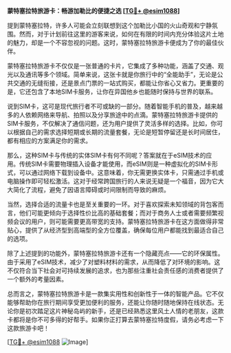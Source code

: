 **蒙特塞拉特旅游卡：畅游加勒比的便捷之选 [[TG💪+ @esim1088](https://t.me/s/esim1088)]**

提到蒙特塞拉特，许多人可能会立刻联想到这个加勒比小国的火山奇观和宁静氛围。然而，对于计划前往这里的游客来说，如何在有限的时间内充分体验这片土地的魅力，却是一个不容忽视的问题。这时，蒙特塞拉特旅游卡便成为了你的最佳伙伴。

蒙特塞拉特旅游卡不仅仅是一张普通的卡片，它集成了多种功能，涵盖了交通、观光以及通讯等多个领域。简单来说，这张卡就是你旅行中的“全能助手”，无论是公共交通的无缝衔接，还是景点门票的一站式购买，都能让你省心又省力。更重要的是，它还包含了本地SIM卡服务，让你在异国他乡也能随时保持与世界的联系。

说到SIM卡，这可是现代旅行者不可或缺的一部分。随着智能手机的普及，越来越多的人依赖网络来导航、拍照以及分享旅途中的点滴。蒙特塞拉特旅游卡提供的SIM卡服务，不仅解决了通信问题，还为用户提供了灵活多样的选择。比如，你可以根据自己的需求选择短期或长期的流量套餐，无论是短暂停留还是长时间居住，都有相应的方案满足你的需求。

那么，这种SIM卡与传统的实体SIM卡有何不同呢？答案就在于eSIM技术的应用。传统SIM卡需要物理插入设备才能使用，而eSIM则是一种虚拟化的SIM卡形式，可以通过网络下载到设备中。这意味着，你无需更换实体卡，只需通过手机或电脑操作即可轻松激活。这对于经常跨国旅行的人来说无疑是一个福音，因为它大大简化了流程，避免了因语言障碍或时间限制而导致的麻烦。

当然，选择合适的流量卡也是至关重要的一环。对于喜欢探索未知领域的背包客而言，他们可能更倾向于选择性价比高的基础套餐；而对于商务人士或者需要频繁视频会议的用户，则可能需要更高带宽的支持。蒙特塞拉特旅游卡在这方面做得非常贴心，提供了从经济型到高端型的全方位覆盖，确保每位用户都能找到最适合自己的选项。

除了上述提到的功能外，蒙特塞拉特旅游卡还有一个隐藏亮点——它的环保属性。由于采用了eSIM技术，减少了对塑料材料的需求，从而降低了对环境的影响。这不仅符合当下社会对可持续发展的追求，也为那些注重社会责任感的消费者提供了一个额外的考量因素。

总而言之，蒙特塞拉特旅游卡是一款集实用性和创新性于一体的智能产品。它不仅能够帮助你在旅行期间享受更加便利的服务，还能让你随时随地保持在线状态。无论你是初次踏足这片神秘岛屿的新手，还是已经熟悉这里风土人情的老朋友，这款卡都将是你不可多得的好帮手。如果你正打算去蒙特塞拉特度假，请务必考虑一下这款旅游卡吧！

[[TG💪+ @esim1088](https://t.me/s/esim1088) ![Image](https://i.postimg.cc/4NQfJmqS/Snipaste-2025-05-13-00-14-12.png)]